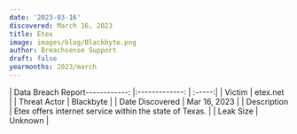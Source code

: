 ```yaml
---
date: '2023-03-16'
discovered: March 16, 2023
title: Etex
image: images/blog/Blackbyte.png
author: Breachsense Support
draft: false
yearmonths: 2023/march
---
```


| Data Breach Report------------:     |:-------------:    | :-----:|
| Victim      | etex.net      | 
| Threat Actor      | Blackbyte      | 
| Date Discovered      | Mar 16, 2023      | 
| Description      | Etex offers internet service within the state of Texas.      | 
| Leak Size      | Unknown      | 

